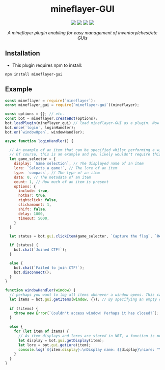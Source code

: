 <h1 align="center">mineflayer-GUI</h1>
<div align="center">
<img src="https://img.shields.io/github/issues/Camezza/mineflayer-GUI?style=for-the-badge">
<img src="https://img.shields.io/github/forks/Camezza/mineflayer-GUI?style=for-the-badge">
<img src="https://img.shields.io/github/stars/Camezza/mineflayer-GUI?style=for-the-badge">
<img src="https://img.shields.io/github/license/Camezza/mineflayer-GUI?style=for-the-badge">
</div>
<p align="center"><i>A mineflayer plugin enabling for easy management of inventory/chest/etc GUIs</i></p>

## Installation
- This plugin requires npm to install:
```
npm install mineflayer-gui
```

## Example
```js
const mineflayer = require(`mineflayer`);
const mineflayer_gui = require(`mineflayer-gui`)(mineflayer);

const options = {}; // etc.
const bot = mineflayer.createBot(options);
bot.loadPlugin(mineflayer_gui) // load mineflayer-GUI as a plugin. Now methods can be accessed from bot.gui
bot.once(`login`, loginHandler);
bot.on(`windowOpen`, windowHandler);

async function loginHandler() {

  // An example of an item that can be specified whilst performing a window function
  // Of course, this is an example and you likely wouldn't require this amount of detail. (Or maybe you would, who am I to judge)
  let game_selector = {
    display: `Game selection`, // The displayed name of an item
    lore: `Selects a game!`, // The lore of an item
    type: `compass`, // The type of an item
    data: 0, // The metadata of an item
    count: 1, // How much of an item is present
    options: {
      include: true,
      hotbar: true,
      rightclick: false,
      clickamount: 1,
      shift: false,
      delay: 1000,
      timeout: 5000,
    }
  }

  let status = bot.gui.clickItem(game_selector, `Capture the flag`, `Red`);

  if (status) {
    bot.chat(`Joined CTF!`);
  }

  else {
    bot.chat(`Failed to join CTF!`);
    bot.disconnect();
  }
}

function windowHandler(window) {
  // perhaps you want to log all items whenever a window opens. This can be done with the getItems function:
  let items = bot.gui.getItems(window, {}); // By specifying an empty object {}, all items will be retrieved as an instance of a prismarineItem.
  
  if (!items) {
    throw new Error(`Couldn't access window! Perhaps it has closed?`);
  }
  
  else {
    for (let item of items) {
      // As item displays and lores are stored in NBT, a function is needed to extract it from their NBT data:
      let display = bot.gui.getDisplay(item);
      let lore = bot.gui.getLore(item);
      console.log(`${item.display}:\nDisplay name: ${display}\nLore: "\n${lore}\n"`);
    }
  }
}
```
